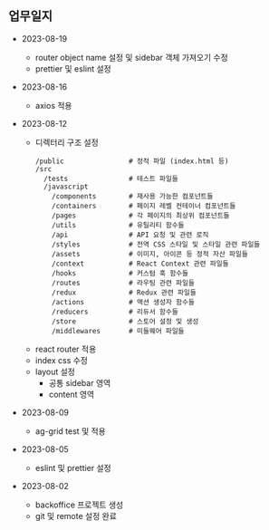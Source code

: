 ## 업무일지
- 2023-08-19
  - router object name 설정 및 sidebar 객체 가져오기 수정
  - prettier 및 eslint 설정

- 2023-08-16
  - axios 적용

- 2023-08-12
  - 디렉터리 구조 설정
    ```
    /public                # 정적 파일 (index.html 등)
    /src
      /tests               # 테스트 파일들
      /javascript
        /components        # 재사용 가능한 컴포넌트들
        /containers        # 페이지 레벨 컨테이너 컴포넌트들
        /pages             # 각 페이지의 최상위 컴포넌트들
        /utils             # 유틸리티 함수들
        /api               # API 요청 및 관련 로직
        /styles            # 전역 CSS 스타일 및 스타일 관련 파일들
        /assets            # 이미지, 아이콘 등 정적 자산 파일들
        /context           # React Context 관련 파일들
        /hooks             # 커스텀 훅 함수들
        /routes            # 라우팅 관련 파일들
        /redux             # Redux 관련 파일들
        /actions           # 액션 생성자 함수들
        /reducers          # 리듀서 함수들
        /store             # 스토어 설정 및 생성
        /middlewares       # 미들웨어 파일들
    ```
  - react router 적용
  - index css 수정
  - layout 설정
    - 공통 sidebar 영역
    - content 영역

- 2023-08-09
    - ag-grid test 및 적용

- 2023-08-05
    - eslint 및 prettier 설정

- 2023-08-02
    - backoffice 프로젝트 생성
    - git 및 remote 설정 완료